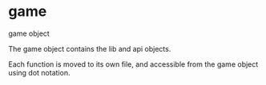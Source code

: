 # game
game object

The game object contains the lib and api objects.

Each function is moved to its own file, and accessible from the game object
using dot notation.
